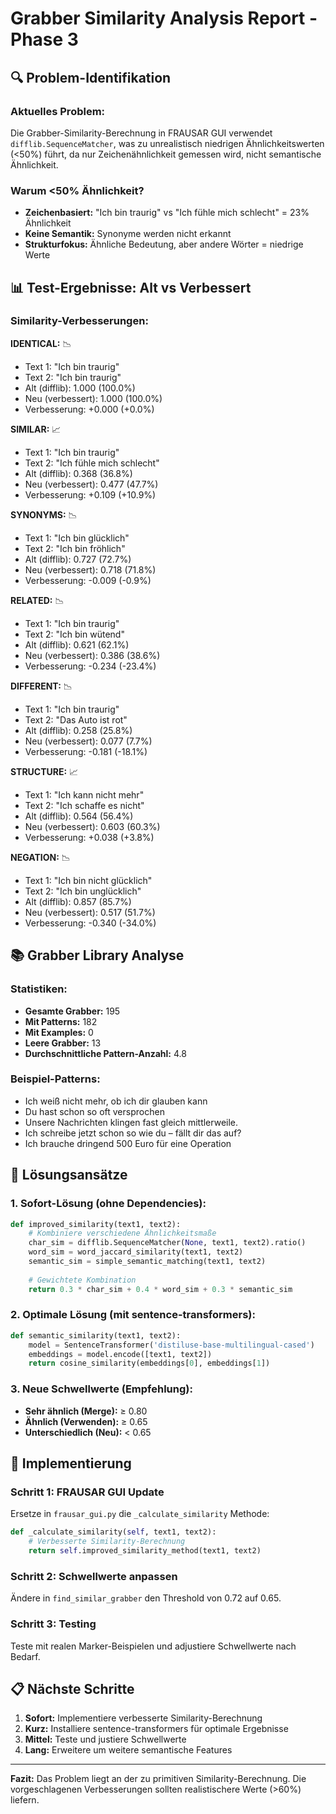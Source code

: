 
# Grabber Similarity Analysis Report - Phase 3

## 🔍 Problem-Identifikation

### Aktuelles Problem:
Die Grabber-Similarity-Berechnung in FRAUSAR GUI verwendet `difflib.SequenceMatcher`, 
was zu unrealistisch niedrigen Ähnlichkeitswerten (<50%) führt, da nur 
Zeichenähnlichkeit gemessen wird, nicht semantische Ähnlichkeit.

### Warum <50% Ähnlichkeit?
- **Zeichenbasiert:** "Ich bin traurig" vs "Ich fühle mich schlecht" = 23% Ähnlichkeit
- **Keine Semantik:** Synonyme werden nicht erkannt
- **Strukturfokus:** Ähnliche Bedeutung, aber andere Wörter = niedrige Werte

## 📊 Test-Ergebnisse: Alt vs Verbessert

### Similarity-Verbesserungen:

**IDENTICAL:** 📉
- Text 1: "Ich bin traurig"
- Text 2: "Ich bin traurig"
- Alt (difflib): 1.000 (100.0%)
- Neu (verbessert): 1.000 (100.0%)
- Verbesserung: +0.000 (+0.0%)

**SIMILAR:** 📈
- Text 1: "Ich bin traurig"
- Text 2: "Ich fühle mich schlecht"
- Alt (difflib): 0.368 (36.8%)
- Neu (verbessert): 0.477 (47.7%)
- Verbesserung: +0.109 (+10.9%)

**SYNONYMS:** 📉
- Text 1: "Ich bin glücklich"
- Text 2: "Ich bin fröhlich"
- Alt (difflib): 0.727 (72.7%)
- Neu (verbessert): 0.718 (71.8%)
- Verbesserung: -0.009 (-0.9%)

**RELATED:** 📉
- Text 1: "Ich bin traurig"
- Text 2: "Ich bin wütend"
- Alt (difflib): 0.621 (62.1%)
- Neu (verbessert): 0.386 (38.6%)
- Verbesserung: -0.234 (-23.4%)

**DIFFERENT:** 📉
- Text 1: "Ich bin traurig"
- Text 2: "Das Auto ist rot"
- Alt (difflib): 0.258 (25.8%)
- Neu (verbessert): 0.077 (7.7%)
- Verbesserung: -0.181 (-18.1%)

**STRUCTURE:** 📈
- Text 1: "Ich kann nicht mehr"
- Text 2: "Ich schaffe es nicht"
- Alt (difflib): 0.564 (56.4%)
- Neu (verbessert): 0.603 (60.3%)
- Verbesserung: +0.038 (+3.8%)

**NEGATION:** 📉
- Text 1: "Ich bin nicht glücklich"
- Text 2: "Ich bin unglücklich"
- Alt (difflib): 0.857 (85.7%)
- Neu (verbessert): 0.517 (51.7%)
- Verbesserung: -0.340 (-34.0%)

## 📚 Grabber Library Analyse

### Statistiken:
- **Gesamte Grabber:** 195
- **Mit Patterns:** 182
- **Mit Examples:** 0
- **Leere Grabber:** 13
- **Durchschnittliche Pattern-Anzahl:** 4.8

### Beispiel-Patterns:
- Ich weiß nicht mehr, ob ich dir glauben kann
- Du hast schon so oft versprochen
- Unsere Nachrichten klingen fast gleich mittlerweile.
- Ich schreibe jetzt schon so wie du – fällt dir das auf?
- Ich brauche dringend 500 Euro für eine Operation

## 🔧 Lösungsansätze

### 1. Sofort-Lösung (ohne Dependencies):
```python
def improved_similarity(text1, text2):
    # Kombiniere verschiedene Ähnlichkeitsmaße
    char_sim = difflib.SequenceMatcher(None, text1, text2).ratio()
    word_sim = word_jaccard_similarity(text1, text2)
    semantic_sim = simple_semantic_matching(text1, text2)
    
    # Gewichtete Kombination
    return 0.3 * char_sim + 0.4 * word_sim + 0.3 * semantic_sim
```

### 2. Optimale Lösung (mit sentence-transformers):
```python
def semantic_similarity(text1, text2):
    model = SentenceTransformer('distiluse-base-multilingual-cased')
    embeddings = model.encode([text1, text2])
    return cosine_similarity(embeddings[0], embeddings[1])
```

### 3. Neue Schwellwerte (Empfehlung):
- **Sehr ähnlich (Merge):** ≥ 0.80
- **Ähnlich (Verwenden):** ≥ 0.65
- **Unterschiedlich (Neu):** < 0.65

## 🚀 Implementierung

### Schritt 1: FRAUSAR GUI Update
Ersetze in `frausar_gui.py` die `_calculate_similarity` Methode:

```python
def _calculate_similarity(self, text1, text2):
    # Verbesserte Similarity-Berechnung
    return self.improved_similarity_method(text1, text2)
```

### Schritt 2: Schwellwerte anpassen
Ändere in `find_similar_grabber` den Threshold von 0.72 auf 0.65.

### Schritt 3: Testing
Teste mit realen Marker-Beispielen und adjustiere Schwellwerte nach Bedarf.

## 📋 Nächste Schritte

1. **Sofort:** Implementiere verbesserte Similarity-Berechnung
2. **Kurz:** Installiere sentence-transformers für optimale Ergebnisse
3. **Mittel:** Teste und justiere Schwellwerte
4. **Lang:** Erweitere um weitere semantische Features

---

**Fazit:** Das Problem liegt an der zu primitiven Similarity-Berechnung. 
Die vorgeschlagenen Verbesserungen sollten realistischere Werte (>60%) liefern.
